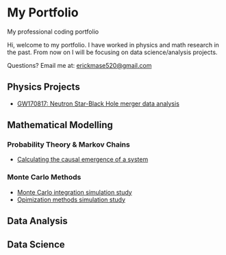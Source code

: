 # My Portfolio
My professional coding portfolio

Hi, welcome to my portfolio. I have worked in physics and math research in the past. From now on I will be focusing on data science/analysis projects.

Questions? Email me at:
[erickmase520@gmail.com](mailto:erickmase520@gmail.com)

## Physics Projects
* [GW170817: Neutron Star-Black Hole merger data analysis](https://github.com/erickmase/portfolio/blob/main/GW170817%20Gravitational%20Waves%20Analysis%20.ipynb)

## Mathematical Modelling 
### Probability Theory & Markov Chains
* [Calculating the causal emergence of a system](https://github.com/erickmase/portfolio/blob/main/Causal%20Inference.Rmd)

### Monte Carlo Methods 
* [Monte Carlo integration simulation study](https://github.com/erickmase/portfolio/blob/main/Simulation%20Study%20Monte%20Carlo%20Integration.pdf)
* [Opimization methods simulation study](https://github.com/erickmase/portfolio/blob/main/Simulation%20Study%20Optimization%20Methods.pdf)

## Data Analysis 

## Data Science
